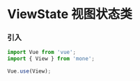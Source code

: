 # ViewState 视图状态类

### 引入

```javascript
import Vue from 'vue';
import { View } from 'mone';

Vue.use(View);
```
